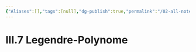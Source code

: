 ```yaml
---
{"Aliases":[],"tags":[null],"dg-publish":true,"permalink":"/02-all-notes/iii-7-legendre-polynome/","dgHomeLink":true,"dgPassFrontmatter":true}
---
```


# III.7 Legendre-Polynome